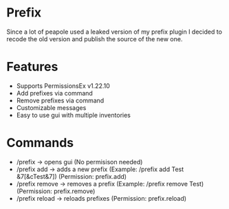 # Prefix
Since a lot of peapole used a leaked version of my prefix plugin I decided to recode the old version and publish the source of the new one.

# Features
- Supports PermissionsEx v1.22.10
- Add prefixes via command
- Remove prefixes via command
- Customizable messages
- Easy to use gui with multiple inventories

# Commands
- /prefix -> opens gui (No permisison needed)
- /prefix add <name> <prefix> -> adds a new prefix (Example: /prefix add Test &7[&cTest&7]) (Permission: prefix.add)
- /prefix remove <name> -> removes a prefix (Example: /prefix remove Test) (Permission: prefix.remove)
- /prefix reload -> reloads prefixes (Permission: prefix.reload)
